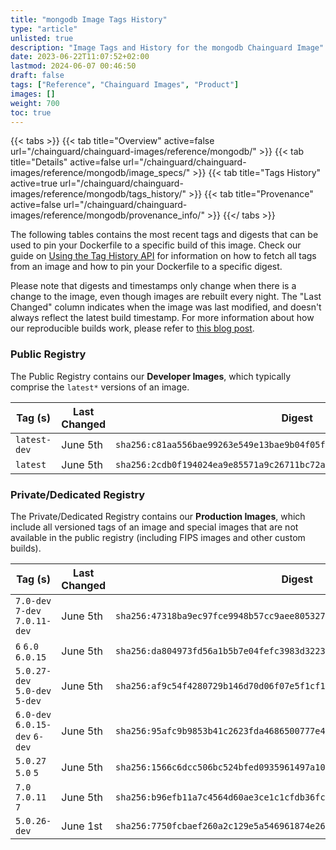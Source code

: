 ```yaml
---
title: "mongodb Image Tags History"
type: "article"
unlisted: true
description: "Image Tags and History for the mongodb Chainguard Image"
date: 2023-06-22T11:07:52+02:00
lastmod: 2024-06-07 00:46:50
draft: false
tags: ["Reference", "Chainguard Images", "Product"]
images: []
weight: 700
toc: true
---
```


{{< tabs >}}
{{< tab title="Overview" active=false url="/chainguard/chainguard-images/reference/mongodb/" >}}
{{< tab title="Details" active=false url="/chainguard/chainguard-images/reference/mongodb/image_specs/" >}}
{{< tab title="Tags History" active=true url="/chainguard/chainguard-images/reference/mongodb/tags_history/" >}}
{{< tab title="Provenance" active=false url="/chainguard/chainguard-images/reference/mongodb/provenance_info/" >}}
{{</ tabs >}}

The following tables contains the most recent tags and digests that can be used to pin your Dockerfile to a specific build of this image. Check our guide on [Using the Tag History API](/chainguard/chainguard-images/using-the-tag-history-api/) for information on how to fetch all tags from an image and how to pin your Dockerfile to a specific digest.

Please note that digests and timestamps only change when there is a change to the image, even though images are rebuilt every night. The "Last Changed" column indicates when the image was last modified, and doesn't always reflect the latest build timestamp. For more information about how our reproducible builds work, please refer to [this blog post](https://www.chainguard.dev/unchained/reproducing-chainguards-reproducible-image-builds).

### Public Registry
The Public Registry contains our **Developer Images**, which typically comprise the `latest*` versions of an image.

| Tag (s)       | Last Changed | Digest                                                                    |
|---------------|--------------|---------------------------------------------------------------------------|
|  `latest-dev` | June 5th     | `sha256:c81aa556bae99263e549e13bae9b04f05f9e08e84c8652fe7c718eeccf866973` |
|  `latest`     | June 5th     | `sha256:2cdb0f194024ea9e85571a9c26711bc72ac2c931956b6cb8e498a625d318efd2` |


### Private/Dedicated Registry
The Private/Dedicated Registry contains our **Production Images**, which include all versioned tags of an image and special images that are not available in the public registry (including FIPS images and other custom builds).

| Tag (s)                         | Last Changed | Digest                                                                    |
|---------------------------------|--------------|---------------------------------------------------------------------------|
|  `7.0-dev` `7-dev` `7.0.11-dev` | June 5th     | `sha256:47318ba9ec97fce9948b57cc9aee805327b1ced0abe96b040195a02083915e56` |
|  `6` `6.0` `6.0.15`             | June 5th     | `sha256:da804973fd56a1b5b7e04fefc3983d32230bd645babf2b94ff91960510c0291d` |
|  `5.0.27-dev` `5.0-dev` `5-dev` | June 5th     | `sha256:af9c54f4280729b146d70d06f07e5f1cf1e969013e5106dd13344a5dad68af02` |
|  `6.0-dev` `6.0.15-dev` `6-dev` | June 5th     | `sha256:95afc9b9853b41c2623fda4686500777e482699516c9e80b758eb7b374b226c3` |
|  `5.0.27` `5.0` `5`             | June 5th     | `sha256:1566c6dcc506bc524bfed0935961497a100e8f685c0d9e88d0d588cd154f00aa` |
|  `7.0` `7.0.11` `7`             | June 5th     | `sha256:b96efb11a7c4564d60ae3ce1c1cfdb36fcdce71f42dd7d23792456208d6d5341` |
|  `5.0.26-dev`                   | June 1st     | `sha256:7750fcbaef260a2c129e5a546961874e263a3c3706daececc492dc9c4d19dea5` |

